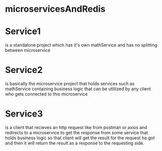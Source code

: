 # microservicesAndRedis
# Service1 
is a standalone project which has it's own mathService and has no splitting between microservice
# Service2 
is basically the microservice project that holds services such as mathService containing business logic that can be utlilized by any client who gets connected to this microservice
# Service3
is a client that recieves an http request like from postman or axios and redirects to a microservice to get the response from some service that holds business logic so that client will get the result for the request he got and then it will return the result as a response to the requesting side.
